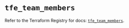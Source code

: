 # `tfe_team_members`

Refer to the Terraform Registry for docs: [`tfe_team_members`](https://registry.terraform.io/providers/hashicorp/tfe/0.59.0/docs/resources/team_members).
